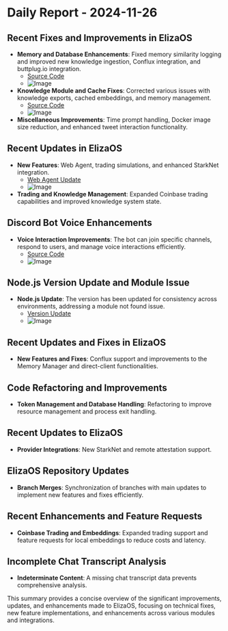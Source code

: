 # Daily Report - 2024-11-26

## Recent Fixes and Improvements in ElizaOS
- **Memory and Database Enhancements**: Fixed memory similarity logging and improved new knowledge ingestion, Conflux integration, and buttplug.io integration.
  - [Source Code](https://github.com/elizaOS/eliza/commit/3b3800eb101829a18741aaf781b0d6bdd5572c60)
  - ![Image](https://opengraph.githubassets.com/1/elizaOS/eliza/commit/3b3800eb101829a18741aaf781b0d6bdd5572c60)
- **Knowledge Module and Cache Fixes**: Corrected various issues with knowledge exports, cached embeddings, and memory management.
  - [Source Code](https://github.com/elizaOS/eliza/commit/c9ffcd8ed28aa620540088ff822698e14198e900)
  - ![Image](https://opengraph.githubassets.com/1/elizaOS/eliza/commit/c9ffcd8ed28aa620540088ff822698e14198e900)
- **Miscellaneous Improvements**: Time prompt handling, Docker image size reduction, and enhanced tweet interaction functionality.

## Recent Updates in ElizaOS
- **New Features**: Web Agent, trading simulations, and enhanced StarkNet integration.
  - [Web Agent Update](https://github.com/elizaOS/eliza/commit/76b741b06bec6b07ca1813e35503aea2d027f499)
  - ![Image](https://opengraph.githubassets.com/1/elizaOS/eliza/commit/76b741b06bec6b07ca1813e35503aea2d027f499)
- **Trading and Knowledge Management**: Expanded Coinbase trading capabilities and improved knowledge system state.

## Discord Bot Voice Enhancements
- **Voice Interaction Improvements**: The bot can join specific channels, respond to users, and manage voice interactions efficiently.
  - [Source Code](https://github.com/elizaOS/eliza/commit/9aa244c0c729d67e077756f783cc8602851cc9c1)
  - ![Image](https://opengraph.githubassets.com/1/elizaOS/eliza/commit/9aa244c0c729d67e077756f783cc8602851cc9c1)

## Node.js Version Update and Module Issue
- **Node.js Update**: The version has been updated for consistency across environments, addressing a module not found issue.
  - [Version Update](https://github.com/elizaOS/eliza/commit/ed271977d7d94255d9d0a35508aedbb686cee6b1)
  - ![Image](https://opengraph.githubassets.com/1/elizaOS/eliza/commit/ed271977d7d94255d9d0a35508aedbb686cee6b1)

## Recent Updates and Fixes in ElizaOS
- **New Features and Fixes**: Conflux support and improvements to the Memory Manager and direct-client functionalities.

## Code Refactoring and Improvements
- **Token Management and Database Handling**: Refactoring to improve resource management and process exit handling.

## Recent Updates to ElizaOS
- **Provider Integrations**: New StarkNet and remote attestation support.

## ElizaOS Repository Updates
- **Branch Merges**: Synchronization of branches with main updates to implement new features and fixes efficiently.

## Recent Enhancements and Feature Requests
- **Coinbase Trading and Embeddings**: Expanded trading support and feature requests for local embeddings to reduce costs and latency.

## Incomplete Chat Transcript Analysis
- **Indeterminate Content**: A missing chat transcript data prevents comprehensive analysis.

This summary provides a concise overview of the significant improvements, updates, and enhancements made to ElizaOS, focusing on technical fixes, new feature implementations, and enhancements across various modules and integrations.
